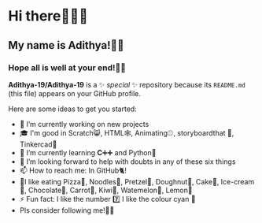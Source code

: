 # Hi there🙋🏻‍♂️
## My name is Adithya!👦🏻
### Hope all is well at your end!🤞🏻
**Adithya-19/Adithya-19** is a ✨ _special_ ✨ repository because its `README.md` (this file) appears on your GitHub profile.

Here are some ideas to get you started:

- 🔭 I’m currently working on new projects
- 🎓 I'm  good in Scratch😸, HTML🕸️, Animating⚾, storyboardthat 💬, Tinkercad🔌
- 🌱 I’m currently learning **C**➕➕ and Python🐍
- 🤔 I’m looking forward to help with doubts in any of these six things 
- 📫 How to reach me: In GitHub🐈!
- 🥣I like eating Pizza🍕, Noodles🍜, Pretzel🥨, Doughnut🍩, Cake🍰, Ice-cream🍨, Chocolate🍫, Carrot🥕, Kiwi🥝, Watemelon🍉, Lemon🍋
- ⚡ Fun fact: I like the number 7️⃣ I like the colour cyan 🔵
- Pls consider following me!🙏🏻
